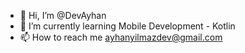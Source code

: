 - 👋 Hi, I’m @DevAyhan
- 🌱 I’m currently learning Mobile Development - Kotlin
- 📫 How to reach me ayhanyilmazdev@gmail.com

<!---
DevAyhan/DevAyhan is a ✨ special ✨ repository because its `README.md` (this file) appears on your GitHub profile.
You can click the Preview link to take a look at your changes.
--->
